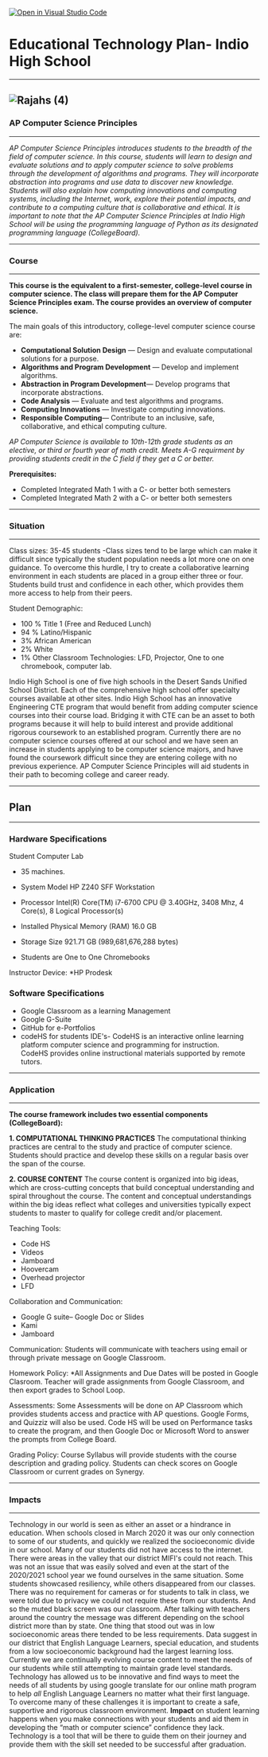 [![Open in Visual Studio Code](https://classroom.github.com/assets/open-in-vscode-f059dc9a6f8d3a56e377f745f24479a46679e63a5d9fe6f495e02850cd0d8118.svg)](https://classroom.github.com/online_ide?assignment_repo_id=6007464&assignment_repo_type=AssignmentRepo)
# Educational Technology Plan- Indio High School
---
![Rajahs (4)](https://user-images.githubusercontent.com/89416299/142585478-9f65337d-ff5f-445c-9f7a-f4ae308d546b.png)
---
### AP Computer Science Principles 
---
*AP Computer Science Principles introduces students to the breadth of the field of computer
science. In this course, students will learn to design and evaluate solutions and to apply
computer science to solve problems through the development of algorithms and programs.
They will incorporate abstraction into programs and use data to discover new knowledge.
Students will also explain how computing innovations and computing systems, including the
Internet, work, explore their potential impacts, and contribute to a computing culture that
is collaborative and ethical. It is important to note that the AP Computer Science Principles at 
Indio High School will be using the programming language of Python as its designated programming language (CollegeBoard).*

---
### Course
---

**This course is the equivalent to a first-semester, college-level course in computer science.  The class will prepare them for the AP Computer Science Principles exam. 
The course provides an overview of computer science.**

The main goals of this introductory, college-level computer science course are:

- **Computational Solution Design** — Design and evaluate computational solutions for a purpose.
- **Algorithms and Program Development** — Develop and implement algorithms.
- **Abstraction in Program Development**— Develop programs that incorporate abstractions.
- **Code Analysis** — Evaluate and test algorithms and programs.
- **Computing Innovations** — Investigate computing innovations.
- **Responsible Computing**— Contribute to an inclusive, safe, collaborative, and ethical computing culture.

*AP Computer Science is available to 10th-12th grade students as an elective, or third or fourth year of math credit. 
Meets A-G requirment by providing students credit in the C field if they get a C or better.*

**Prerequisites:**
* Completed Integrated Math 1 with a C- or better both semesters
* Completed Integrated Math 2 with a C- or better both semesters

---
### Situation
---

Class sizes: 35-45 students
-Class sizes tend to be large which can make it difficult since typically the student population needs a lot more
one on one guidance.  To overcome this hurdle, I try to create a collaborative learning environment in each students are placed in a group either three or four. Students build trust and confidence in each other, which provides them more access to help from their peers.

Student Demographic: 
* 100 % Title 1 (Free and Reduced Lunch)
* 94 % Latino/Hispanic
* 3% African American
* 2% White
* 1% Other
Classroom Technologies: LFD, Projector, One to one chromebook, computer lab.

Indio High School is one of five high schools in the Desert Sands Unified School District.  Each of the comprehensive high school offer specialty
courses available at other sites.  Indio High School has an innovative Engineering CTE program that would benefit from adding computer science courses 
into their course load. Bridging it with CTE can be an asset to both programs  because it will help to build interest and provide additional rigorous coursework to an established program.  Currently there are no computer science courses offered at our school and we have seen an increase in students applying to be computer science majors, and have found the coursework difficult since they are entering college with no previous experience.  AP Computer Science Principles will aid students in their path to becoming college and career ready. 

---
## Plan
---



### Hardware Specifications

Student Computer Lab
* 35 machines.
* System Model HP Z240 SFF Workstation
* Processor Intel(R) Core(TM) i7-6700 CPU @ 3.40GHz, 3408 Mhz, 4 Core(s), 8 Logical Processor(s)
* Installed Physical Memory (RAM) 16.0 GB
* Storage Size 921.71 GB (989,681,676,288 bytes)

* Students are One to One Chromebooks

Instructor Device: 
*HP Prodesk

### Software Specifications
* Google Classroom as a learning Management
* Google G-Suite
* GitHub for e-Portfolios
* codeHS for students IDE's- 
CodeHS is an interactive online learning platform computer science and programming for instruction.  
CodeHS provides online instructional materials supported by remote tutors.

---
### Application
---

**The course framework includes two essential components (CollegeBoard):**

**1. COMPUTATIONAL THINKING PRACTICES**
The computational thinking practices are central to the study and
practice of computer science. Students should practice and develop
these skills on a regular basis over the span of the course.

**2. COURSE CONTENT**
The course content is organized into big ideas, which are cross-cutting
concepts that build conceptual understanding and spiral throughout the
course. The content and conceptual understandings within the big ideas
reflect what colleges and universities typically expect students to master
to qualify for college credit and/or placement. 

Teaching Tools:
* Code HS
* Videos
* Jamboard
* Hoovercam
* Overhead projector
* LFD

Collaboration and Communication:
* Google G suite–  Google Doc or Slides
* Kami
* Jamboard

Communication:
Students will communicate with teachers using email or through private message on Google Classroom.

Homework Policy:
*All Assignments and Due Dates will be posted in Google Clasroom.
Teacher will grade assignments from Google Classroom, and then export grades to School Loop.

Assessments:
Some Assessments will be done on AP Classroom which provides students access and practice with AP questions. 
Google Forms, and Quizziz will also be used. 
Code HS will be used on Performance tasks to create the program, and then Google Doc or Microsoft Word to answer the prompts from College Board.

Grading Policy:
Course Syllabus will provide students with the course description and grading policy.
Students can check scores on Google Classroom or current grades on Synergy.

---
### Impacts
---
Technology in our world is seen as either an asset or a hindrance in education.  When schools closed in March 2020 it was our only connection to some of our students, and 
quickly we realized the socioeconomic divide in our school. Many of our students did not have access to the internet.  There were areas in the valley that our district MIFI's could not reach.  This was not an issue that was easily solved and even at the start of the 2020/2021 school year we found ourselves in the same situation.  Some students showcased resiliency, while others disappeared from our classes. There was no requirement for cameras or for students to talk in class, we were told due to privacy we could not require these from our students.  And so the muted black screen was our classroom.  After talking with teachers around the country the message was different depending on the school district more than by state.  One thing that stood out was in low socioeconomic areas there tended to be less requirements.  Data suggest in our district that English Language Learners, special education, and students from a low socioeconomic background had the largest learning loss. Currently we are continually evolving course content to meet the needs of our students while still attempting to maintain grade level standards.  Technology has allowed us to be innovative and find ways to meet the needs of all students by using google translate for our online math program to help *all* English Language Learners no matter what their first language.  To overcome many of these challenges it is important to create a safe, supportive and rigorous classroom environment. **Impact** on student learning happens when you make connections with your students and aid them in developing the “math or computer science” confidence they lack.  Technology is a tool that will be there to guide them on their journey and provide them with the skill set needed to be successful after graduation.

